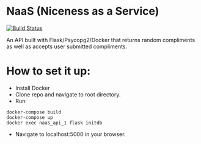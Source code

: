 # NaaS (Niceness as a Service)
[![Build Status](https://travis-ci.org/shermanng10/NaaS.svg?branch=master)](https://travis-ci.org/shermanng10/NaaS)

An API built with Flask/Psycopg2/Docker that returns random compliments as well as accepts user submitted compliments.

# How to set it up:
- Install Docker
- Clone repo and navigate to root directory.
- Run:
```
docker-compose build
docker-compose up
docker exec naas_api_1 flask initdb
```
- Navigate to localhost:5000 in your browser.

